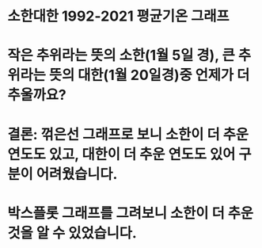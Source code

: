 # 소한대한 1992-2021 평균기온 그래프 
# 작은 추위라는 뜻의 소한(1월 5일 경), 큰 추위라는 뜻의 대한(1월 20일경)중 언제가 더 추울까요?
# 결론: 꺾은선 그래프로 보니 소한이 더 추운 연도도 있고, 대한이 더 추운 연도도 있어 구분이 어려웠습니다. 
# 박스플롯 그래프를 그려보니 소한이 더 추운 것을 알 수 있었습니다.
